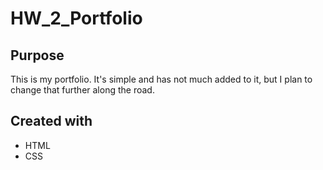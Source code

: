 # HW_2_Portfolio

## Purpose
This is my portfolio. It's simple and has not much added to it, but I plan to change that further along the road.

## Created with
* HTML
* CSS


